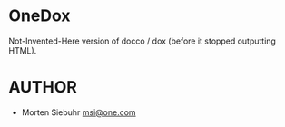 OneDox
======

Not-Invented-Here version of docco / dox (before it stopped outputting HTML).

AUTHOR
======
 * Morten Siebuhr <msi@one.com>

